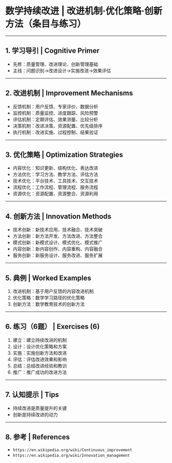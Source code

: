 # 数学持续改进 | 改进机制·优化策略·创新方法（条目与练习）

---

## 1. 学习导引 | Cognitive Primer

- 先修：质量管理、改进理论、创新管理基础
- 主线：问题识别→改进设计→实施改进→效果评估

---

## 2. 改进机制 | Improvement Mechanisms

- 反馈机制：用户反馈、专家评价、数据分析
- 监控机制：质量监控、进度跟踪、风险预警
- 评估机制：定期评估、效果测量、比较分析
- 决策机制：改进决策、资源配置、优先级排序
- 执行机制：改进实施、过程控制、结果验证

---

## 3. 优化策略 | Optimization Strategies

- 内容优化：知识更新、结构优化、表达改进
- 方法优化：学习方法、教学方法、评估方法
- 技术优化：平台技术、工具技术、交互技术
- 流程优化：工作流程、管理流程、服务流程
- 资源优化：资源配置、资源整合、资源利用

---

## 4. 创新方法 | Innovation Methods

- 技术创新：新技术应用、技术融合、技术突破
- 方法创新：新方法开发、方法改进、方法整合
- 模式创新：新模式设计、模式优化、模式推广
- 内容创新：新内容创作、内容重构、内容融合
- 服务创新：新服务设计、服务改进、服务扩展

---

## 5. 典例 | Worked Examples

1) 改进机制：基于用户反馈的内容改进机制
2) 优化策略：数学学习路径的优化策略
3) 创新方法：数学教育技术的创新方法

---

## 6. 练习（6题） | Exercises (6)

1) 建立：建立持续改进的机制
2) 设计：设计优化策略和方案
3) 实施：实施创新方法和改进
4) 评估：评估改进效果和影响
5) 总结：总结改进经验和教训
6) 推广：推广成功的改进方法

---

## 7. 认知提示 | Tips

- 持续改进是质量提升的关键
- 创新是持续改进的动力

---

## 8. 参考 | References

- `https://en.wikipedia.org/wiki/Continuous_improvement`
- `https://en.wikipedia.org/wiki/Innovation_management`
